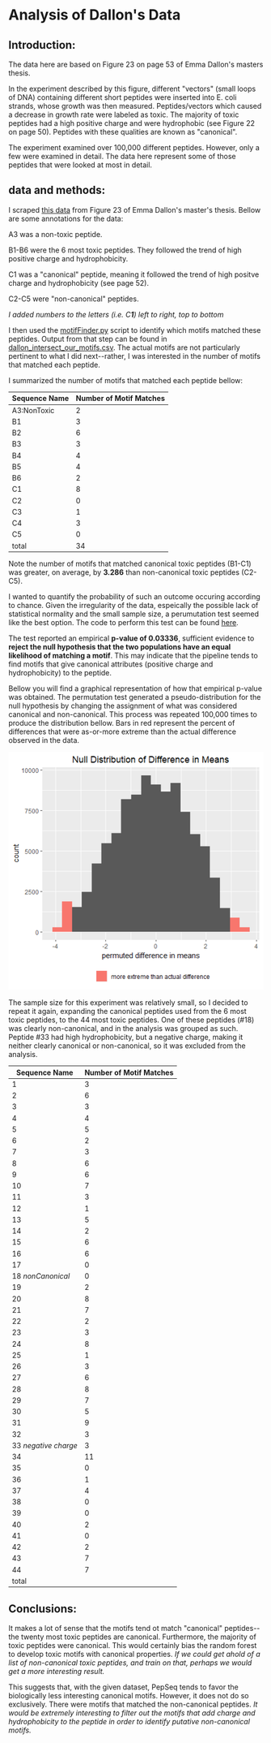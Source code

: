 
# Analysis of Dallon's Data
## Introduction:

The data here are based on Figure 23 on page 53 of Emma Dallon's masters thesis.

In the experiment described by this figure, different "vectors" (small loops of DNA) containing different short peptides were inserted into E. coli strands, whose growth was then measured. Peptides/vectors which caused a decrease in growth rate were labeled as toxic. The majority of toxic peptides had a high positive charge and were hydrophobic (see Figure 22 on page 50). Peptides with these qualities are known as "canonical".

The experiment examined over 100,000 different peptides. However, only a few were examined in detail. The data here represent some of those peptides that were looked at most in detail.

## data and methods:

I scraped [this data](../biological_significance/dallons_peptides.csv) from Figure 23 of Emma Dallon's master's thesis. Bellow are some annotations for the data:

A3 was a non-toxic peptide.

B1-B6 were the 6 most toxic peptides. They followed the trend of high positive charge and hydrophobicity.

C1 was a "canonical" peptide, meaning it followed the trend of high positve charge and hydrophobicity (see page 52).

C2-C5 were "non-canonical" peptides.

*I added numbers to the letters (i.e. C**1**) left to right, top to bottom*

I then used the [motifFinder.py](../biological_significance/motifFinder.py) script to identify which motifs matched these peptides. Output from that step can be found in [dallon_intersect_our_motifs.csv](dallon_intersect_our_motifs.csv). The actual motifs are not particularly pertinent to what I did next--rather, I was interested in the number of motifs that matched each peptide. 

I summarized the number of motifs that matched each peptide bellow:

| Sequence Name | Number of Motif Matches |
| ---- | ---- |
| A3:NonToxic   | 2                       |
| B1            | 3                       |
| B2            | 6                       |
| B3            | 3                       |
| B4            | 4                       |
| B5            | 4                       |
| B6            | 2                       |
| C1            | 8                       |
| C2            | 0                       |
| C3            | 1                       |
| C4            | 3                       |
| C5            | 0                       |
| total         | 34                      |

Note the number of motifs that matched canonical toxic peptides (B1-C1) was greater, on average, by **3.286** than non-canonical toxic peptides (C2-C5).

I wanted to quantify the probability of such an outcome occuring according to chance. Given the irregularity of the data, espeically the possible lack of statistical normality and the small sample size, a perumutation test seemed like the best option. The code to perform this test can be found [here](../biological_significance/permutationTest.R).

The test reported an empirical **p-value of 0.03336**, sufficient evidence to **reject the null hypothesis that the two populations have an equal likelihood of matching a motif**. This may indicate that the pipeline tends to find motifs that give canonical attributes (positive charge and hydrophobicity) to the peptide.

Bellow you will find a graphical representation of how that empirical p-value was obtained. The permutation test generated a pseudo-distribution for the null hypothesis by changing the assignment of what was considered canonical and non-canonical. This process was repeated 100,000 times to produce the distribution bellow. Bars in red represent the percent of differences that were as-or-more extreme than the actual difference observed in the data.

![alt text](https://github.com/tjense25/pep-seq-pipeline/blob/master/biological_significance/NullDistribution_CanonicalAndNot.png "Permutation Test Null Distribution")

The sample size for this experiment was relatively small, so I decided to repeat it again, expanding the canonical peptides used from the 6 most toxic peptides, to the 44 most toxic peptides. One of these peptides (#18) was clearly non-canonical, and in the analysis was grouped as such. Peptide #33 had high hydrophobicity, but a negative charge, making it neither clearly canonical or non-canonical, so it was excluded from the analysis.

| Sequence Name | Number of Motif Matches |
| ---- | ---- |
| 1             | 3                       |
| 2             | 6                       |
| 3             | 3                       |
| 4             | 4                       |
| 5             | 5                       |
| 6             | 2                       |
| 7             | 3                       |
| 8             | 6                       |
| 9             | 6                       |
| 10            | 7                       |
| 11            | 3                       |
| 12            | 1                       |
| 13            | 5                       |
| 14            | 2                       |
| 15            | 6                       |
| 16            | 6                       |
| 17            | 0                       |
| 18 *nonCanonical*  | 0                       |
| 19            | 2                       |
| 20            | 8                       |
| 21            | 7                       |
| 22            | 2                       |
| 23            | 3                       |
| 24            | 8                       |
| 25            | 1                       |
| 26            | 3                       |
| 27            | 6                       |
| 28            | 8                       |
| 29            | 7                       |
| 30            | 5                       |
| 31            | 9                       |
| 32            | 3                       |
| 33 *negative charge* | 3                       |
| 34            | 11                      |
| 35            | 0                       |
| 36            | 1                       |
| 37            | 4                       |
| 38            | 0                       |
| 39            | 0                       |
| 40            | 2                       |
| 41            | 0                       |
| 42            | 2                       |
| 43            | 7                       |
| 44            | 7                       |
| total         |                       |

## Conclusions:

It makes a lot of sense that the motifs tend ot match "canonical" peptides--the twenty most toxic peptides are canonical. Furthermore, the majority of toxic peptides were canonical. This would certainly bias the random forest to develop toxic motifs with canonical properties. *If we could get ahold of a list of non-canonical toxic peptides, and train on that, perhaps we would get a more interesting result.*

This suggests that, with the given dataset, PepSeq tends to favor the biologically less interesting canonical motifs. However, it does not do so exclusively. There were motifs that matched the non-canonical peptides. *It would be extremely interesting to filter out the motifs that add charge and hydrophobicity to the peptide in order to identify putative non-canonical motifs.* 


